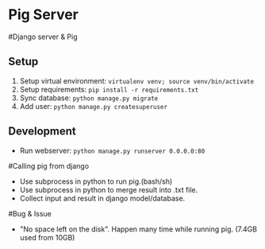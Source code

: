# Pig Server
#Django server & Pig

## Setup

1. Setup virtual environment: `virtualenv venv; source venv/bin/activate`
2. Setup requirements: `pip install -r requirements.txt`
3. Sync database: `python manage.py migrate`
4. Add user: `python manage.py createsuperuser`

## Development

- Run webserver: `python manage.py runserver 0.0.0.0:80`

#Calling pig from django
- Use subprocess in python to run pig.(bash/sh)
- Use subprocess in python to merge result into .txt file.
- Collect input and result in django model/database.

#Bug & Issue
- "No space left on the disk". Happen many time while running pig. (7.4GB used from 10GB)

